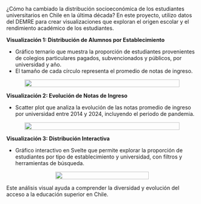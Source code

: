 ¿Cómo ha cambiado la distribución socioeconómica de los estudiantes universitarios en Chile en la última década? En este proyecto, utilizo datos del DEMRE para crear visualizaciones que exploran el origen escolar y el rendimiento académico de los estudiantes.

**Visualización 1: Distribución de Alumnos por Establecimiento**
- Gráfico ternario que muestra la proporción de estudiantes provenientes de colegios particulares pagados, subvencionados y públicos, por universidad y año.
- El tamaño de cada círculo representa el promedio de notas de ingreso.

<div style="display: flex; justify-content: center; text-align: center;">
    <img width="90%" height="auto" src=${AssetsImage.VizDemreTer}>
</div>

**Visualización 2: Evolución de Notas de Ingreso**
- Scatter plot que analiza la evolución de las notas promedio de ingreso por universidad entre 2014 y 2024, incluyendo el periodo de pandemia.

<div style="display: flex; justify-content: center; text-align: center;">
    <img width="90%" height="auto" src=${AssetsImage.VizDemreScatter}>
</div>

**Visualización 3: Distribución Interactiva**
- Gráfico interactivo en Svelte que permite explorar la proporción de estudiantes por tipo de establecimiento y universidad, con filtros y herramientas de búsqueda.

<div style="display: flex; justify-content: center; text-align: center;">
    <img width="70%" height="auto" src=${AssetsImage.VizDemreTerSvelte}>
</div>

Este análisis visual ayuda a comprender la diversidad y evolución del acceso a la educación superior en Chile.
